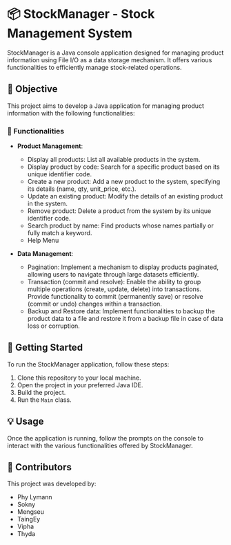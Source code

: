 # 📦 StockManager - Stock Management System

StockManager is a Java console application designed for managing product information using File I/O as a data storage mechanism. It offers various functionalities to efficiently manage stock-related operations.

## 🎯 Objective

This project aims to develop a Java application for managing product information with the following functionalities:

### 🚀 Functionalities

- **Product Management**:
  - Display all products: List all available products in the system.
  - Display product by code: Search for a specific product based on its unique identifier code.
  - Create a new product: Add a new product to the system, specifying its details (name, qty, unit_price, etc.).
  - Update an existing product: Modify the details of an existing product in the system.
  - Remove product: Delete a product from the system by its unique identifier code.
  - Search product by name: Find products whose names partially or fully match a keyword.
  - Help Menu

- **Data Management**:
  - Pagination: Implement a mechanism to display products paginated, allowing users to navigate through large datasets efficiently.
  - Transaction (commit and resolve): Enable the ability to group multiple operations (create, update, delete) into transactions. Provide functionality to commit (permanently save) or resolve (commit or undo) changes within a transaction.
  - Backup and Restore data: Implement functionalities to backup the product data to a file and restore it from a backup file in case of data loss or corruption.

## 🚀 Getting Started

To run the StockManager application, follow these steps:

1. Clone this repository to your local machine.
2. Open the project in your preferred Java IDE.
3. Build the project.
4. Run the `Main` class.

## 💡 Usage

Once the application is running, follow the prompts on the console to interact with the various functionalities offered by StockManager.

## 👥 Contributors

This project was developed by:

- Phy Lymann
- Sokny
- Mengseu
- TaingEy
- Vipha
- Thyda
